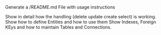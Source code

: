 Generate a /README.md File with usage instructions

Show in detail how the handling (delete update create select) is working. Show how to define Entities and how to use them
Show Indexes, Foreign KEys and how to maintain Tables and Connections.
